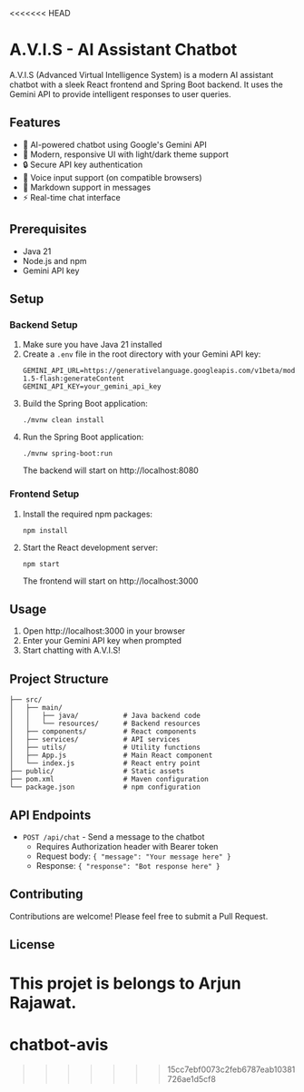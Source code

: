 <<<<<<< HEAD
# A.V.I.S - AI Assistant Chatbot

A.V.I.S (Advanced Virtual Intelligence System) is a modern AI assistant chatbot with a sleek React frontend and Spring Boot backend. It uses the Gemini API to provide intelligent responses to user queries.

## Features

- 🤖 AI-powered chatbot using Google's Gemini API
- 🎨 Modern, responsive UI with light/dark theme support
- 🔒 Secure API key authentication
- 🎤 Voice input support (on compatible browsers)
- 💬 Markdown support in messages
- ⚡ Real-time chat interface

## Prerequisites

- Java 21
- Node.js and npm
- Gemini API key

## Setup

### Backend Setup

1. Make sure you have Java 21 installed
2. Create a `.env` file in the root directory with your Gemini API key:
   ```
   GEMINI_API_URL=https://generativelanguage.googleapis.com/v1beta/models/gemini-1.5-flash:generateContent
   GEMINI_API_KEY=your_gemini_api_key
   ```
3. Build the Spring Boot application:
   ```
   ./mvnw clean install
   ```
4. Run the Spring Boot application:
   ```
   ./mvnw spring-boot:run
   ```
   The backend will start on http://localhost:8080

### Frontend Setup

1. Install the required npm packages:
   ```
   npm install
   ```
2. Start the React development server:
   ```
   npm start
   ```
   The frontend will start on http://localhost:3000

## Usage

1. Open http://localhost:3000 in your browser
2. Enter your Gemini API key when prompted
3. Start chatting with A.V.I.S!

## Project Structure

```
├── src/
│   ├── main/
│   │   ├── java/           # Java backend code
│   │   └── resources/      # Backend resources
│   ├── components/         # React components
│   ├── services/           # API services
│   ├── utils/              # Utility functions
│   ├── App.js              # Main React component
│   └── index.js            # React entry point
├── public/                 # Static assets
├── pom.xml                 # Maven configuration
└── package.json            # npm configuration
```

## API Endpoints

- `POST /api/chat` - Send a message to the chatbot
  - Requires Authorization header with Bearer token
  - Request body: `{ "message": "Your message here" }`
  - Response: `{ "response": "Bot response here" }`

## Contributing

Contributions are welcome! Please feel free to submit a Pull Request.

## License

This projet is belongs to Arjun Rajawat.
=======
# chatbot-avis
>>>>>>> 15cc7ebf0073c2feb6787eab10381726ae1d5cf8
